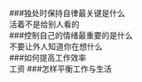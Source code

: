 ###独处时保持自律最关键是什么<br>
活着不是给别人看的<br>
###控制自己的情绪最重要的是什么<br>
不要让外人知道你在想什么<br>
###如何提高工作效率<br>
工资
###怎样平衡工作与生活</br>
